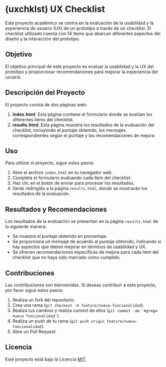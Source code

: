# (uxchklst) UX Checklist

Este proyecto académico se centra en la evaluación de la usabilidad y la experiencia de usuario (UX) de un prototipo a través de un checklist. El checklist utilizado cuenta con 14 ítems que abarcan diferentes aspectos del diseño y la interacción del prototipo.

## Objetivo

El objetivo principal de este proyecto es evaluar la usabilidad y la UX del prototipo y proporcionar recomendaciones para mejorar la experiencia del usuario.

## Descripción del Proyecto

El proyecto consta de dos páginas web:
1. **index.html**: Esta página contiene el formulario donde se evalúan los diferentes ítems del checklist.
2. **results.html**: Esta página muestra los resultados de la evaluación del checklist, incluyendo el puntaje obtenido, los mensajes correspondientes según el puntaje y las recomendaciones de mejora.

## Uso

Para utilizar el proyecto, sigue estos pasos:
1. Abre el archivo `index.html` en tu navegador web.
2. Completa el formulario evaluando cada ítem del checklist.
3. Haz clic en el botón de enviar para procesar los resultados.
4. Serás redirigido a la página `results.html`, donde se mostrarán los resultados de la evaluación.

## Resultados y Recomendaciones

Los resultados de la evaluación se presentan en la página `results.html` de la siguiente manera:
- Se muestra el puntaje obtenido en porcentaje.
- Se proporciona un mensaje de acuerdo al puntaje obtenido, indicando si hay aspectos que deben mejorar en términos de usabilidad y UX.
- Se ofrecen recomendaciones específicas de mejora para cada ítem del checklist que no haya sido marcado como cumplido.

## Contribuciones

Las contribuciones son bienvenidas. Si deseas contribuir a este proyecto, por favor sigue estos pasos:
1. Realiza un fork del repositorio.
2. Crea una rama (`git checkout -b feature/nueva-funcionalidad`).
3. Realiza tus cambios y realiza commit de ellos (`git commit -am 'Agrega nueva funcionalidad'`).
4. Realiza un push de tu rama (`git push origin feature/nueva-funcionalidad`).
5. Abre un Pull Request.

## Licencia

Este proyecto está bajo la Licencia [MIT](https://opensource.org/licenses/MIT).
